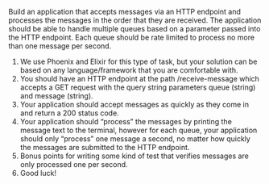 Build an application that accepts messages via an HTTP endpoint and processes the messages in the order that they are received. The application should be able to handle multiple queues based on a parameter passed into the HTTP endpoint. Each queue should be rate limited to process no more than one message per second.

1. We use Phoenix and Elixir for this type of task, but your solution can be based on any
   language/framework that you are comfortable with.
2. You should have an HTTP endpoint at the path /receive-message which accepts a GET request with the
   query string parameters queue (string) and message (string).
3. Your application should accept messages as quickly as they come in and return a 200 status code.
4. Your application should “process” the messages by printing the message text to the terminal,
   however for each queue, your application should only “process” one message a second,
   no matter how quickly the messages are submitted to the HTTP endpoint.
5. Bonus points for writing some kind of test that verifies messages are only processed one
   per second.
6. Good luck!
